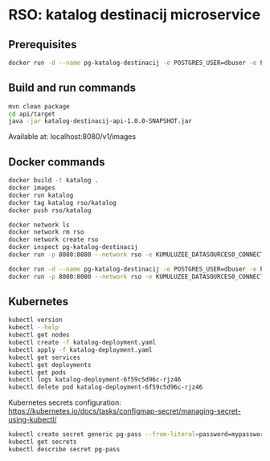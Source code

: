# RSO: katalog destinacij microservice

## Prerequisites

```bash
docker run -d --name pg-katalog-destinacij -e POSTGRES_USER=dbuser -e POSTGRES_PASSWORD=postgres -e POSTGRES_DB=katalog-destinacij -p 5432:5432 postgres:13
```

## Build and run commands
```bash
mvn clean package
cd api/target
java -jar katalog-destinacij-api-1.0.0-SNAPSHOT.jar
```
Available at: localhost:8080/v1/images

## Docker commands
```bash
docker build -t katalog .   
docker images
docker run katalog    
docker tag katalog rso/katalog   
docker push rso/katalog  
```
```bash
docker network ls  
docker network rm rso
docker network create rso
docker inspect pg-katalog-destinacij
docker run -p 8080:8080 --network rso -e KUMULUZEE_DATASOURCES0_CONNECTIONURL=jdbc:postgresql://ep-twilight-meadow-75165427.eu-central-1.aws.neon.tech/katalog-destinacij-db -e KUMULUZEE_DATASOURCES0_USERNAME=urbi.cor -e KUMULUZEE_DATASOURCES0_PASSWORD=XW6sdZnq3jpH rso/katalog
```

```bash
docker run -d --name pg-katalog-destinacij -e POSTGRES_USER=dbuser -e POSTGRES_PASSWORD=postgres -e POSTGRES_DB=katalog-destinacij -p 5432:5432 --network rso postgres:13
docker run -p 8080:8080 --network rso -e KUMULUZEE_DATASOURCES0_CONNECTIONURL=jdbc:postgresql://cornelius.db.elephantsql.com:5432/vfnyrtrv -e KUMULUZEE_DATASOURCES0_USERNAME=vfnyrtrv -e KUMULUZEE_DATASOURCES0_PASSWORD=j-7erenWTC7oFeU2WGhynmusLLApAu3I rso/katalog
```

## Kubernetes
```bash
kubectl version
kubectl --help
kubectl get nodes
kubectl create -f katalog-deployment.yaml 
kubectl apply -f katalog-deployment.yaml 
kubectl get services 
kubectl get deployments
kubectl get pods
kubectl logs katalog-deployment-6f59c5d96c-rjz46
kubectl delete pod katalog-deployment-6f59c5d96c-rjz46
```

Kubernetes secrets configuration: https://kubernetes.io/docs/tasks/configmap-secret/managing-secret-using-kubectl/

```bash
kubectl create secret generic pg-pass --from-literal=password=mypassword
kubectl get secrets
kubectl describe secret pg-pass
```


